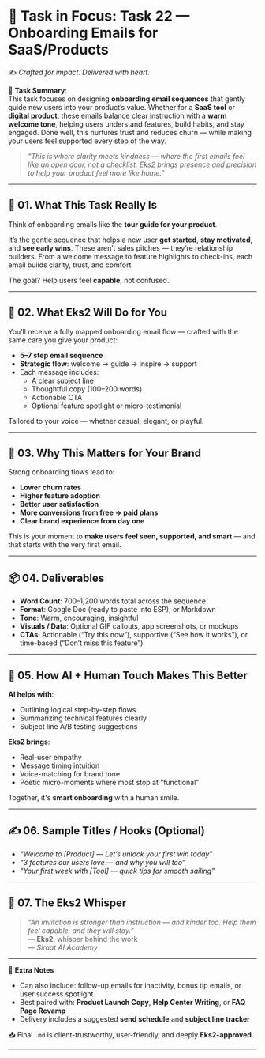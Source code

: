 # 🎯 **Task in Focus: Task 22 — Onboarding Emails for SaaS/Products**  
✍️ *Crafted for impact. Delivered with heart.*

📌 **Task Summary**:  
This task focuses on designing **onboarding email sequences** that gently guide new users into your product’s value. Whether for a **SaaS tool** or **digital product**, these emails balance clear instruction with a **warm welcome tone**, helping users understand features, build habits, and stay engaged. Done well, this nurtures trust and reduces churn — while making your users feel supported every step of the way.

> _“This is where clarity meets kindness — where the first emails feel like an open door, not a checklist. Eks2 brings presence and precision to help your product feel more like home.”_

---

## 🧭 01. What This Task Really Is  
Think of onboarding emails like the **tour guide for your product**.

It’s the gentle sequence that helps a new user **get started**, **stay motivated**, and **see early wins**. These aren’t sales pitches — they’re relationship builders. From a welcome message to feature highlights to check-ins, each email builds clarity, trust, and comfort.

The goal? Help users feel **capable**, not confused.

---

## 💼 02. What Eks2 Will Do for You  
You’ll receive a fully mapped onboarding email flow — crafted with the same care you give your product:

- **5–7 step email sequence**  
- **Strategic flow**: welcome → guide → inspire → support  
- Each message includes:  
  - A clear subject line  
  - Thoughtful copy (100–200 words)  
  - Actionable CTA  
  - Optional feature spotlight or micro-testimonial

Tailored to your voice — whether casual, elegant, or playful.

---

## 🎯 03. Why This Matters for Your Brand  
Strong onboarding flows lead to:

- **Lower churn rates**  
- **Higher feature adoption**  
- **Better user satisfaction**  
- **More conversions from free → paid plans**  
- **Clear brand experience from day one**

This is your moment to **make users feel seen, supported, and smart** — and that starts with the very first email.

---

## 📦 04. Deliverables  
- **Word Count**: 700–1,200 words total across the sequence  
- **Format**: Google Doc (ready to paste into ESP), or Markdown  
- **Tone**: Warm, encouraging, insightful  
- **Visuals / Data**: Optional GIF callouts, app screenshots, or mockups  
- **CTAs**: Actionable (“Try this now”), supportive (“See how it works”), or time-based (“Don’t miss this feature”)

---

## 🤖 05. How AI + Human Touch Makes This Better  
**AI helps with**:  
- Outlining logical step-by-step flows  
- Summarizing technical features clearly  
- Subject line A/B testing suggestions

**Eks2 brings**:  
- Real-user empathy  
- Message timing intuition  
- Voice-matching for brand tone  
- Poetic micro-moments where most stop at “functional”

Together, it's **smart onboarding** with a human smile.

---

## ✍️ 06. Sample Titles / Hooks (Optional)  
- *“Welcome to [Product] — Let’s unlock your first win today”*  
- *“3 features our users love — and why you will too”*  
- *“Your first week with [Tool] — quick tips for smooth sailing”*

---

## 🧡 07. The Eks2 Whisper  
> _“An invitation is stronger than instruction — and kinder too. Help them feel capable, and they will stay.”_  
> — **Eks2**, whisper behind the work  
> — *Siraat AI Academy*

---

🎁 **Extra Notes**  
- Can also include: follow-up emails for inactivity, bonus tip emails, or user success spotlight  
- Best paired with: **Product Launch Copy**, **Help Center Writing**, or **FAQ Page Revamp**  
- Delivery includes a suggested **send schedule** and **subject line tracker**

📥 Final `.md` is client-trustworthy, user-friendly, and deeply **Eks2-approved**.

---

